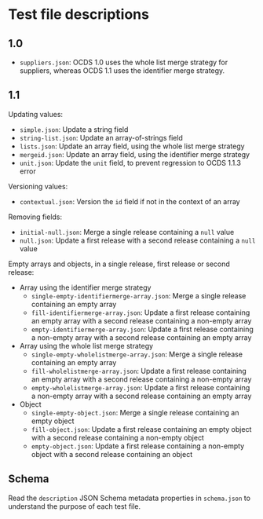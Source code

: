 # Test file descriptions

## 1.0

* `suppliers.json`: OCDS 1.0 uses the whole list merge strategy for suppliers, whereas OCDS 1.1 uses the identifier merge strategy.

## 1.1

Updating values:

* `simple.json`: Update a string field
* `string-list.json`: Update an array-of-strings field
* `lists.json`: Update an array field, using the whole list merge strategy
* `mergeid.json`: Update an array field, using the identifier merge strategy
* `unit.json`: Update the `unit` field, to prevent regression to OCDS 1.1.3 error

Versioning values:

* `contextual.json`: Version the `id` field if not in the context of an array

Removing fields:

* `initial-null.json`: Merge a single release containing a `null` value
* `null.json`: Update a first release with a second release containing a `null` value

Empty arrays and objects, in a single release, first release or second release:

* Array using the identifier merge strategy
  * `single-empty-identifiermerge-array.json`: Merge a single release containing an empty array
  * `fill-identifiermerge-array.json`: Update a first release containing an empty array with a second release containing a non-empty array
  * `empty-identifiermerge-array.json`: Update a first release containing a non-empty array with a second release containing an empty array
* Array using the whole list merge strategy
  * `single-empty-wholelistmerge-array.json`: Merge a single release containing an empty array
  * `fill-wholelistmerge-array.json`: Update a first release containing an empty array with a second release containing a non-empty array
  * `empty-wholelistmerge-array.json`: Update a first release containing a non-empty array with a second release containing an empty array
* Object
  * `single-empty-object.json`: Merge a single release containing an empty object
  * `fill-object.json`: Update a first release containing an empty object with a second release containing a non-empty object
  * `empty-object.json`: Update a first release containing a non-empty object with a second release containing an object

## Schema

Read the `description` JSON Schema metadata properties in `schema.json` to understand the purpose of each test file.

